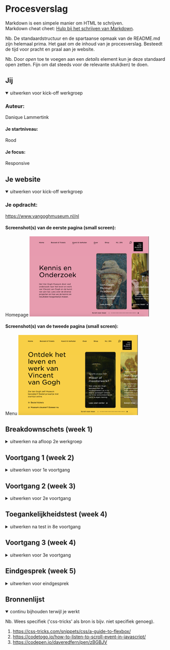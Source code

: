 # Procesverslag
Markdown is een simpele manier om HTML te schrijven.  
Markdown cheat cheet: [Hulp bij het schrijven van Markdown](https://github.com/adam-p/markdown-here/wiki/Markdown-Cheatsheet).

Nb. De standaardstructuur en de spartaanse opmaak van de README.md zijn helemaal prima. Het gaat om de inhoud van je procesverslag. Besteedt de tijd voor pracht en praal aan je website.

Nb. Door *open* toe te voegen aan een *details* element kun je deze standaard open zetten. Fijn om dat steeds voor de relevante stuk(ken) te doen.





## Jij

<details open>
<summary>uitwerken voor kick-off werkgroep</summary>

### Auteur:
Danique Lammertink

#### Je startniveau:
Rood

#### Je focus:
Responsive
 
</details>





## Je website

<details open>
<summary>uitwerken voor kick-off werkgroep</summary>

### Je opdracht:
https://www.vangoghmuseum.nl/nl

#### Screenshot(s) van de eerste pagina (small screen): 
Homepage 
<img src="images/website1.png" width="375px" alt="homepage">

#### Screenshot(s) van de tweede pagina (small screen):
Menu 
<img src="images/website2.png" width="375px" alt="kennis en onderzoek pagina">
 
</details>





## Breakdownschets (week 1)

<details>
<summary>uitwerken na afloop 2e werkgroep</summary>

### de hele pagina: 
<img src="images/breakdown1.png" width="375px" alt="breakdown van de hele pagina">

### dynamisch deel (bijv menu): 
<img src="images/breakdown2.png" width="375px" alt="breakdown van de web versie">



</details>





## Voortgang 1 (week 2)

<details>
<summary>uitwerken voor 1e voortgang</summary>

### Stand van zaken
Ik begon best wel goed, en was erg enthousiast. De website die ik heb gekozen leek mij erg leuk om te doen, omdat hij erg simpel lijkt. Dit viel uiteindelijk toch wel tegen.


### Agenda voor meeting
samen met je groepje opstellen

| student 1      |
| ---            |
|responsive maken|
| hoe ik de fotos|
| het beste kan aanpakken           |


### Verslag van meeting
Ik was als enige bij de feedback ronde, dus had genoeg tijd om mijn eigen vragen te stellen. Ik heb wel contact gehad met mijn groep maatje, maar hij had het druk.

</details>





## Voortgang 2 (week 3)

<details>
<summary>uitwerken voor 2e voortgang</summary>

### Stand van zaken
Door een tekort aan tijd wegens een ander vak had ik niet heel veel vorderingen sinds vorige week, maar ik liep wel al tegen wat punten aan. Ik wil een responsive website, en de display flex werkt niet mee. 


### Agenda voor meeting
samen met je groepje opstellen

| student 1      | student 2          | 
| ---            | ---                | 
| display flex   | responsive         | 
| van de images  |                    | 
| ...            | ...                | 


### Verslag van meeting
Mijn groepmaatje kwam pas na een kwartier in de feedback sessie, dus ik had al mijn vragen al behandelt toen hij aankwam. Deze keer had ik een gesprek met de studentassistenten en hun konden mij goed helpen met mijn vragen. Mijn display flex werkt nu eindelijk wel en dit is een grote stap in mijn website. Hij lijkt al bijna op de echte versie.

</details>





## Toegankelijkheidstest (week 4)

<details>
<summary>uitwerken na test in 8e voortgang</summary>

### Bevindingen
- De taal van mijn website stond op engels dus hij las alles in het engels voor.
- Ik heb de a states nog niet gedaan in css.

#### Titel eerste bevinding
De taal stond in het engels

Ik was vergeten om in de head de taal aan te passen naar NL.


#### Titel tweede bevinding. 
DDe a states moeten nog uitgewerkt worden.

Ik was dit simpelweg vergeten.

</details>





## Voortgang 3 (week 4)

<details>
<summary>uitwerken voor 3e voortgang</summary>

### Stand van zaken
Mijn code is bijna af, maar nog erg rommelig. Door een eerder gesprek met een studentassistent  heb ik dan ook besloten om de website opnieuw op te bouwen zodat het overzichtelijker is. 


### Agenda voor meeting
samen met je groepje opstellen

| student 1      |         
| ---            |
| responsive!!!  |
| scroll position? |
|                 |


### Verslag van meeting
Je verwacht het niet, maar ik zat weer in mijn eentje in deze meeting. Ik heb het hier met Sanne gehad over hoe mijn website in elkaar zit. Het is nog steeds erg rommelig, maar we hebben der beide vertrouwen in dat het goedkomt. 

</details>





## Eindgesprek (week 5)

<details>
<summary>uitwerken voor eindgesprek</summary>

### Stand van zaken
Ik vind zelf dat ik het redelijk goed heb gedaan, als ik er meer tijd voor had gehad was hij sowieso beter gehad, maar door een andere grote deadline kwam ik in de knoop met de tijd. Gelukkig kan ik dit ook zien als een leermoment. Ik moet in de toekomst beter plannen bijvoorbeeld. Ook is het handig om de breakdownschetsen er gewoon bij te houden. Want ik was eigenlijk alweer vergeten dat ik die had gemaakt en als ik ze nu naast mijn code houd zat ik er nog al naast met die schetsen.

### Screenshot(s)

hier screenshot(s) van je eindresultaat

</details>





## Bronnenlijst

<details open>
<summary>continu bijhouden terwijl je werkt</summary>

Nb. Wees specifiek ('css-tricks' als bron is bijv. niet specifiek genoeg).

1. https://css-tricks.com/snippets/css/a-guide-to-flexbox/
2. https://codetogo.io/how-to-listen-to-scroll-event-in-javascript/
3. https://codepen.io/daveredfern/pen/zBGBJV


</details>
